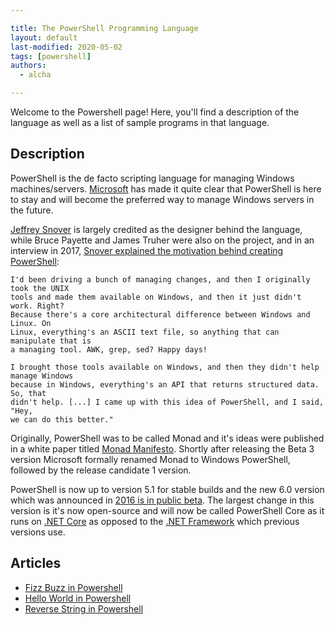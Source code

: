 ```yaml
---

title: The PowerShell Programming Language
layout: default
last-modified: 2020-05-02
tags: [powershell]
authors:
  - alcha

---
```


Welcome to the Powershell page! Here, you'll find a description of the language as well as a list of sample programs in that language.

## Description

PowerShell is the de facto scripting language for managing Windows machines/servers.
[Microsoft][2] has made it quite clear that PowerShell is here to stay and will become
the preferred way to manage Windows servers in the future.

[Jeffrey Snover][1] is largely credited as the designer behind the language, while
Bruce Payette and James Truher were also on the project, and in an interview in
2017, [Snover explained the motivation behind creating PowerShell][7]:

    I'd been driving a bunch of managing changes, and then I originally took the UNIX
    tools and made them available on Windows, and then it just didn't work. Right?
    Because there's a core architectural difference between Windows and Linux. On
    Linux, everything's an ASCII text file, so anything that can manipulate that is
    a managing tool. AWK, grep, sed? Happy days!

    I brought those tools available on Windows, and then they didn't help manage Windows
    because in Windows, everything's an API that returns structured data. So, that
    didn't help. [...] I came up with this idea of PowerShell, and I said, "Hey,
    we can do this better."

Originally, PowerShell was to be called Monad and it's ideas were published in a
white paper titled [Monad Manifesto][3]. Shortly after releasing the Beta 3 version
Microsoft formally renamed Monad to Windows PowerShell, followed by the release
candidate 1 version.

PowerShell is now up to version 5.1 for stable builds and the new 6.0 version
which was announced in [2016 is in public beta][8]. The largest change in this version
is it's now open-source and will now be called PowerShell Core as it runs on
[.NET Core][4] as opposed to the [.NET Framework][5] which previous versions use.

[1]: https://en.wikipedia.org/wiki/Jeffrey_Snover
[2]: https://en.wikipedia.org/wiki/Microsoft
[3]: https://www.jsnover.com/Docs/MonadManifesto.pdf
[4]: https://en.wikipedia.org/wiki/.NET
[5]: https://en.wikipedia.org/wiki/.NET_Framework
[7]: https://evrone.com/jeffrey-snover-interview
[8]: https://arstechnica.com/information-technology/2016/08/powershell-is-microsofts-latest-open-source-release-coming-to-linux-os-x/


## Articles

- [Fizz Buzz in Powershell](https://sampleprograms.io/projects/fizz-buzz/powershell)
- [Hello World in Powershell](https://sampleprograms.io/projects/hello-world/powershell)
- [Reverse String in Powershell](https://sampleprograms.io/projects/reverse-string/powershell)